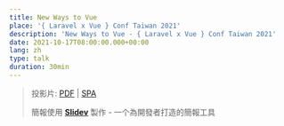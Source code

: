 ```yaml
---
title: New Ways to Vue
place: '{ Laravel x Vue } Conf Taiwan 2021'
description: 'New Ways to Vue - { Laravel x Vue } Conf Taiwan 2021'
date: 2021-10-17T08:00:00.000+00:00
lang: zh
type: talk
duration: 30min
---
```


> 投影片: [PDF](https://leizhenpeng.com/talks/2021-10-17) | [SPA](https://talks.leizhenpeng.com/2021/laravel-vue-taiwan)
>
> 簡報使用 <Slidev class="inline"/> [**Slidev**](https://github.com/slidevjs/slidev) 製作 - 一个為開發者打造的簡報工具
